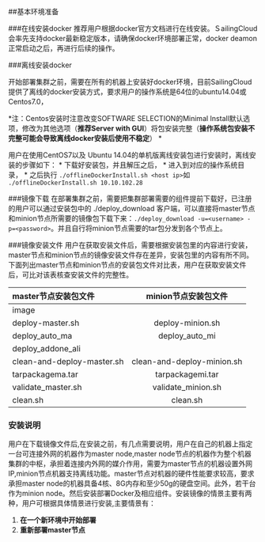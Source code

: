 ##基本环境准备

###在线安装docker
推荐用户根据docker官方文档进行在线安装。ＳailingCloud会率先支持docker最新稳定版本，请确保docker环境部署正常，docker deamon正常启动之后，再进行后续的操作。

###离线安装docker

开始部署集群之前，需要在所有的机器上安装好docker环境，目前SailingCloud提供了离线的docker安装方式，要求用户的操作系统是64位的ubuntu14.04或Centos7.0，

*注：Centos安装时注意改变SOFTWARE SELECTION的Minimal Install默认选项，修改为其他选项（**推荐Server with GUI**）将包安装完整（**操作系统包安装不完整可能会导致离线docker安装后使用不稳定**）
*

用户在使用CentOS7以及 Ubuntu 14.04的单机版离线安装包进行安装时，离线安装的步骤如下：
* 
下载好安装包，并且解压之后，
* 
进入到对应的操作系统目录，
* 
之后执行
`./offlineDockerInstall.sh <host ip>`如 `./offlineDockerInstall.sh 10.10.102.28`



###镜像下载
在部署集群之前，需要把集群部署需要的组件提前下载好，已注册的用户可以通过安装包中的 ./deploy_download 客户端，可以直接将master节点和minion节点所需要的镜像包下载下来：`./deploy_download -u=<username> -p=<password>`。并且自行将minion节点需要的tar包分发到各个节点上。

###镜像安装文件
用户在获取安装文件后，需要根据安装包里的内容进行安装，master节点和minion节点的镜像安装文件存在差异，安装包里的内容有所不同。下面列出master节点和minion节点的安装包文件对比表，用户在获取安装文件后，可比对该表核查安装文件的完整性。

|master节点安装包文件   | minion节点安装包文件  |
| :-------- | :--: |
| image  |    |
| deploy-master.sh   |  deploy-minion.sh    |
| deploy_auto_ma   |  deploy_auto_mi  |
| deploy_addone_ali   |   |
|  clean-and-deploy-master.sh |   clean-and-deploy-minion.sh    |
|  tarpackagema.tar |  tarpackagemi.tar   |
|  validate_master.sh| validate_minion.sh  |
|  clean.sh |  clean.sh   |

### 安装说明
用户在下载镜像文件后,在安装之前，有几点需要说明，用户在自己的机器上指定一台可连接外网的机器作为master node,master node节点的机器作为整个机器集群的中枢，承担着连接内外网的媒介作用，需要为master节点的机器设置外网IP,minion节点机器支持离线功能。master节点对机器的硬件性能要求较高，要求承担master node的机器具备4核、8G内存和至少50g的硬盘空间。此外，若干台作为minion node。然后安装部署Docker及相应组件。安装镜像的情景主要有两种，用户可根据具体情景进行安装,主要情景有：
1. **在一个新环境中开始部署**
2.  **重新部署master节点**
